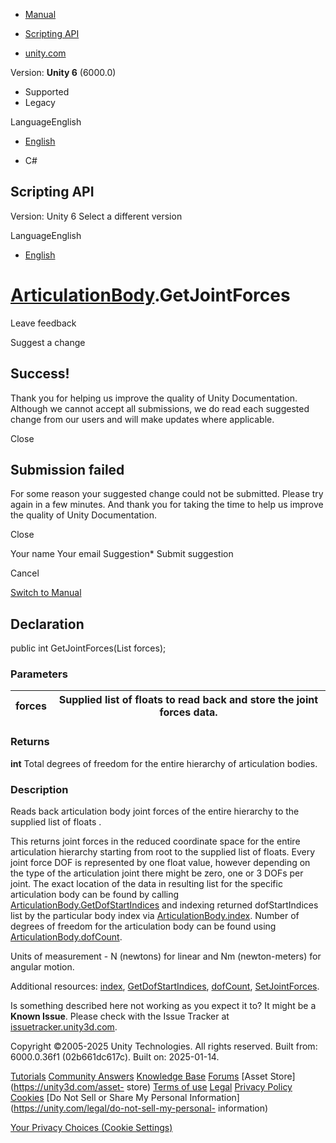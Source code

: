 [ ]()

  * [Manual](../Manual/index.html)
  * [Scripting API](../ScriptReference/index.html)

  * [unity.com](https://unity.com/)

Version: **Unity 6** (6000.0)

  * Supported
  * Legacy

LanguageEnglish

  * [English]()

  * C#

[ ](https://docs.unity3d.com)

## Scripting API

Version: Unity 6 Select a different version

LanguageEnglish

  * [English]()

#  [ArticulationBody](ArticulationBody.html).GetJointForces

Leave feedback

Suggest a change

## Success!

Thank you for helping us improve the quality of Unity Documentation. Although
we cannot accept all submissions, we do read each suggested change from our
users and will make updates where applicable.

Close

## Submission failed

For some reason your suggested change could not be submitted. Please <a>try
again</a> in a few minutes. And thank you for taking the time to help us
improve the quality of Unity Documentation.

Close

Your name Your email Suggestion* Submit suggestion

Cancel

[Switch to Manual](../Manual/class-ArticulationBody.html "Go to
ArticulationBody Component in the Manual")

## Declaration

public int GetJointForces(List<float> forces);

### Parameters

forces | Supplied list of floats to read back and store the joint forces data.   
---|---  
  
### Returns

**int** Total degrees of freedom for the entire hierarchy of articulation
bodies.

### Description

Reads back articulation body joint forces of the entire hierarchy to the
supplied list of floats .

This returns joint forces in the reduced coordinate space for the entire
articulation hierarchy starting from root to the supplied list of floats.
Every joint force DOF is represented by one float value, however depending on
the type of the articulation joint there might be zero, one or 3 DOFs per
joint. The exact location of the data in resulting list for the specific
articulation body can be found by calling
[ArticulationBody.GetDofStartIndices](ArticulationBody.GetDofStartIndices.html)
and indexing returned dofStartIndices list by the particular body index via
[ArticulationBody.index](ArticulationBody-index.html). Number of degrees of
freedom for the articulation body can be found using
[ArticulationBody.dofCount](ArticulationBody-dofCount.html).  
  
Units of measurement - N (newtons) for linear and Nm (newton-meters) for
angular motion.  
  
Additional resources: [index](ArticulationBody-index.html),
[GetDofStartIndices](ArticulationBody.GetDofStartIndices.html),
[dofCount](ArticulationBody-dofCount.html),
[SetJointForces](ArticulationBody.SetJointForces.html).

Is something described here not working as you expect it to? It might be a
**Known Issue**. Please check with the Issue Tracker at
[issuetracker.unity3d.com](https://issuetracker.unity3d.com).

Copyright ©2005-2025 Unity Technologies. All rights reserved. Built from:
6000.0.36f1 (02b661dc617c). Built on: 2025-01-14.

[Tutorials](https://unity3d.com/learn) [Community
Answers](https://answers.unity3d.com) [Knowledge
Base](https://support.unity3d.com/hc/en-us)
[Forums](https://forum.unity3d.com) [Asset Store](https://unity3d.com/asset-
store) [Terms of use](https://docs.unity3d.com/Manual/TermsOfUse.html)
[Legal](https://unity.com/legal) [Privacy
Policy](https://unity.com/legal/privacy-policy)
[Cookies](https://unity.com/legal/cookie-policy) [Do Not Sell or Share My
Personal Information](https://unity.com/legal/do-not-sell-my-personal-
information)

[Your Privacy Choices (Cookie Settings)](javascript:void\(0\);)


